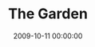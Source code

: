 ---
layout: series
series: "The Garden"
permalink: "/the-garden/"
title: "The Garden"
date: 2009-10-11 00:00:00
endDate: 2009-11-08 00:00:00
description: "Your life is a garden God has given you to cultivate. If you want the garden to produce fruit, you have to be intentional about tending it. Join us as we explore the fundamentals and disciplines of healthy growth."
src: "http://s3.amazonaws.com/crossroads-media/images/Garden_90x90.jpg"
---